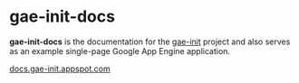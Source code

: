 gae-init-docs
=============

**gae-init-docs** is the documentation for the [gae-init](https://github.com/gae-init/gae-init) project and also serves as
an example single-page Google App Engine application.

[docs.gae-init.appspot.com](http://docs.gae-init.appspot.com)

